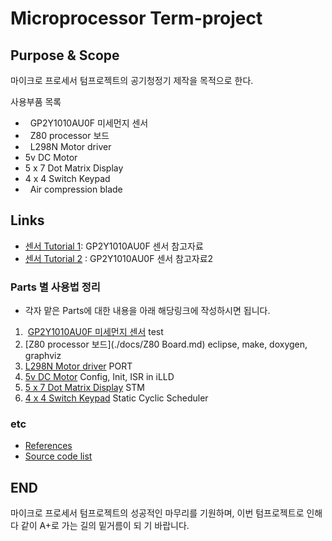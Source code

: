 # Microprocessor Term-project

## Purpose & Scope
마이크로 프로세서 텀프로젝트의 공기청정기 제작을 목적으로 한다.

사용부품 목록

*   GP2Y1010AU0F 미세먼지 센서
*   Z80 processor 보드
*   L298N Motor driver
*   5v DC Motor
*   5 x 7 Dot Matrix Display
*   4 x 4 Switch Keypad
*   Air compression blade



## Links
* [센서 Tutorial 1](http://www.makewith.co/page/project/801/story/1741/): GP2Y1010AU0F 센서 참고자료
* [센서 Tutorial 2](http://www.iamamaker.kr/ko/tutorials/arduino/%EC%95%84%EB%91%90%EC%9D%B4%EB%85%B8-%EB%AF%B8%EC%84%B8%EB%A8%BC%EC%A7%80-%EC%84%BC%EC%84%9Cgp2y1010au0f-%EC%BD%94%EB%94%A9%ED%95%98%EA%B8%B0/) : GP2Y1010AU0F 센서 참고자료2



### Parts 별 사용법 정리

* 각자 맡은 Parts에 대한 내용을 아래 해당링크에 작성하시면 됩니다.

1.  [GP2Y1010AU0F 미세먼지 센서](./docs/GP2Y1010AU0F.md)  test
2.  [Z80 processor 보드](./docs/Z80 Board.md)  eclipse, make, doxygen, graphviz
3.  [L298N Motor driver](./docs/WhatIsIlld.md) PORT
4.  [5v DC Motor](./docs/DoMeAFavor.md) Config, Init, ISR in iLLD
5.  [5 x 7 Dot Matrix Display](./docs/TwinkleTwinkleLittleStar.md)  STM
6.  [4 x 4 Switch Keypad](./docs/MultipleInfiniteLoops.md) Static Cyclic Scheduler



### etc

* [References](./docs/References.md)
* [Source code list](./src/README.md)




## END

  마이크로 프로세서 텀프로젝트의 성공적인 마무리를 기원하며, 이번 텀프로젝트로 인해 다 같이 A+로 가는 길의 밑거름이 되
기 바랍니다.

